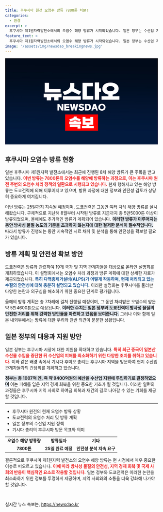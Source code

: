 ```yaml
---
title: 후쿠시마 원전 오염수 방류 7800톤 처분!
categories:
  - 환경
excerpt: >
  후쿠시마 제1원자력발전소에서의 오염수 해양 방류가 시작되었습니다. 일본 정부는 수산업 지원을 위해 9400억원 투입 계획을 밝혔고, 기시다 총리는 오는 24일 현장을 방문할 예정입니다. 지금 이 사태의 모든 진실을 확인해보세요!
feature_text: >
  후쿠시마 제1원자력발전소에서의 오염수 해양 방류가 시작되었습니다. 일본 정부는 수산업 지원을 위해 9400억원 투입 계획을 밝혔고, 기시다 총리는 오는 24일 현장을 방문할 예정입니다. 지금 이 사태의 모든 진실을 확인해보세요!
image: '/assets/img/newsdao_breakingnews.jpg'
---
```


<p><img src="/assets/img/newsdao_breakingnews.jpg" alt="cryptoinkorea 속보" /></p>

<h2 data-ke-size="size26">후쿠시마 오염수 방류 현황</h2>

<p data-ke-size="size16">일본 후쿠시마 제1원자력 발전소에서는 최근에 진행된 8차 해양 방류가 큰 주목을 받고 있습니다. <b><span style="color: #ee2323;">이번 방류는 7800톤의 오염수를 해양에 방류하는 과정으로, 이는 후쿠시마 원전 주변의 오염수 처리 정책의 일환으로 시행되고 있습니다.</span></b> 현재 행해지고 있는 해양 방류는 도쿄전력에 의해 이루어지고 있으며, 방류 과정에 대한 정보와 안전성 검토가 상당히 중요하게 여겨집니다.</p>

<p data-ke-size="size16">이번 방류는 25일까지 지속될 예정이며, 도쿄전력은 그동안 여러 차례 해양 방류를 실시해왔습니다. 구체적으로 지난해 8월부터 시작된 방류로 지금까지 총 5만5000톤 이상이 방류되었으며, 올해에도 추가적인 방류가 계획되어 있습니다. <b><span style="background-color: #21538527;">이러한 방류가 이루어지는 동안 방사성 물질 농도의 기준을 초과하지 않는지에 대한 철저한 분석이 필수적입니다.</span></b> 따라서 방류가 진행되는 동안 지속적인 시료 채취 및 분석을 통해 안전성을 확보할 필요가 있습니다.</p>

<h2 data-ke-size="size26">방류 계획 및 안전성 확보 방안</h2>

<p data-ke-size="size16">도쿄전력은 방류와 관련하여 19개 국가 및 지역 관계자들을 대상으로 온라인 설명회를 개최하였습니다. 이 설명회에서는 오염수 처리 과정과 방류 계획에 대한 상세한 자료가 제공되었습니다. <b><span style="color: #1a5490;">특히 다핵종제거설비(ALPS)가 어떻게 작동하며, 현재 처리되고 있는 수질의 안전성에 대해 충분히 설명되고 있습니다.</span></b> 이러한 설명회는 후쿠시마를 둘러싼 다양한 논란과 의구심을 해소하기 위한 중요한 단계로 평가됩니다.</p>

<p data-ke-size="size16">올해의 방류 계획은 총 7차례에 걸쳐 진행될 예정이며, 그 동안 처리받은 오염수의 양은 약 5만4600톤으로 예상됩니다. <b><span style="background-color: #21538527;">이러한 수치는 일본 정부와 도쿄전력이 방사성 물질의 안전한 처리를 위해 강력한 방안들을 마련하고 있음을 보여줍니다.</span></b> 그러나 이와 함께 일본 내외부에서는 방류에 대한 우려와 찬반 의견이 분분한 상황입니다.</p>

<h2 data-ke-size="size26">일본 정부의 대응과 지원 방안</h2>

<p data-ke-size="size16">일본 정부는 후쿠시마 시장에 대한 지원을 확대하고 있습니다. <b><span style="color: #ee2323;">특히 최근 중국이 일본산 수산물 수입을 중단한 뒤 수산업의 피해를 최소화하기 위한 다양한 조치를 취하고 있습니다.</span></b> 이와 같은 배경 속에서 기시다 후미오 총리는 후쿠시마 지역을 방문하여 현지 수산업 관계자들과의 간담회를 계획하고 있습니다.</p>

<p data-ke-size="size16"><b><span style="background-color: #21538527;">정부는 총 1007억 엔, 즉 약 9400억원의 예산을 수산업 지원에 투입하기로 결정하였으며</span></b> 이는 피해를 입은 지역 경제 회복을 위한 중요한 기초가 될 것입니다. 이러한 일련의 과정들은 후쿠시마 지역 사회로 하여금 회복과 재건의 길로 나아갈 수 있는 기회를 제공할 것입니다.</p>

<hr>

<ul>
<li>후쿠시마 원전의 현재 오염수 방류 상황</li>
<li>도쿄전력의 오염수 처리 및 방류 계획</li>
<li>일본 정부의 수산업 지원 정책</li>
<li>기시다 총리의 후쿠시마 방문 목표와 의미</li>
</ul>

<table>
<tr>
<td style="text-align: center; height: 17px;"><b>오염수 해양 방류량</b></td>
<td style="text-align: center; height: 17px;"><b>방류일자</b></td>
<td style="text-align: center; height: 17px;"><b>기타</b></td>
</tr>
<tr>
<td style="text-align: center; height: 17px;"><b>7800톤</b></td>
<td style="text-align: center; height: 17px;"><b>25일 완료 예정</b></td>
<td style="text-align: center; height: 17px;"><b>안전성 분석 지속 요구</b></td>
</tr>
</table>

<p data-ke-size="size16">결론적으로 후쿠시마 제1원자력 발전소의 오염수 해양 방류는 현 시점에서 매우 중요한 이슈로 떠오르고 있습니다. <b><span style="color: #ee2323;">이에 따라 방사성 물질의 안전성, 지역 경제 회복 및 국제 사회의 반응이 핵심적인 요소로 작용할 것입니다.</span></b> 일본 정부와 도쿄전력은 이러한 논란을 최소화하기 위한 정보를 투명하게 제공하며, 지역 사회와의 소통을 더욱 강화해 나가야 할 것입니다.</p>

<p data-ke-size="size16">&nbsp;</p>
실시간 뉴스 속보는, <a href="https://newsdao.kr" rel="dofollow">https://newsdao.kr</a>


